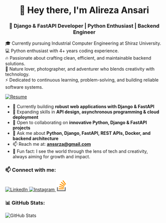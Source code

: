 <h1 align="center">👋 Hey there, I'm Alireza Ansari</h1>
<h3 align="center">🚀 Django & FastAPI Developer | Python Enthusiast | Backend Engineer</h3>

<p align="left">
🎓 Currently pursuing Industrial Computer Engineering at Shiraz University.<br>
💻 Python enthusiast with 4+ years coding experience.<br>
🔥 Passionate about crafting clean, efficient, and maintainable backend solutions.<br>
🌿 Nature lover, photographer, and adventurer who blends creativity with technology.<br>
⚡ Dedicated to continuous learning, problem-solving, and building reliable software systems.
</p>

[![Resume](https://img.shields.io/website?down_color=red&down_message=offline&up_color=brightgreen&up_message=online&url=https%3A%2F%2Fansarialireza.github.io%2F)](https://ansarialireza.github.io/)

- 🔭 Currently building **robust web applications with Django & FastAPI**  
- 🌱 Expanding skills in **API design, asynchronous programming & cloud deployment**  
- 🤝 Open to collaborating on **innovative Python, Django & FastAPI projects**  
- 💬 Ask me about **Python, Django, FastAPI, REST APIs, Docker, and backend architecture**  
- 📫 Reach me at: **anssrza@gmail.com**  
- 🎯 Fun fact: I see the world through the lens of tech and creativity, always aiming for growth and impact.

<h3 align="left">📫 Connect with me:</h3>
<p align="left">
<a href="https://www.linkedin.com/in/ansarialireza/" target="_blank" rel="noopener noreferrer">
  <img src="https://raw.githubusercontent.com/rahuldkjain/github-profile-readme-generator/master/src/images/icons/Social/linked-in-alt.svg" alt="LinkedIn" width="35" height="35" />
</a>  
<a href="https://www.instagram.com/alireza_anssari/" target="_blank" rel="noopener noreferrer">
  <img src="https://raw.githubusercontent.com/rahuldkjain/github-profile-readme-generator/master/src/images/icons/Social/instagram.svg" alt="Instagram" width="35" height="35" />
</a>  
<a href="https://stackoverflow.com/users/12769444/ansari" target="_blank" rel="noopener noreferrer">
  <img src="https://raw.githubusercontent.com/teamedwardforever/Readme-Generator/71f25dd8b98329b168142a6b782a107b75eab178/svg/Social/stack-overflow.svg" alt="Stack Overflow" width="35" height="35" />
</a>
</p>

<h3 align="left">📊 GitHub Stats:</h3>
<p align="left">
  <img src="https://github-readme-stats.vercel.app/api?username=ansarialireza&show_icons=true&theme=radical&include_all_commits=true&count_private=true" alt="GitHub Stats" />
</p>
